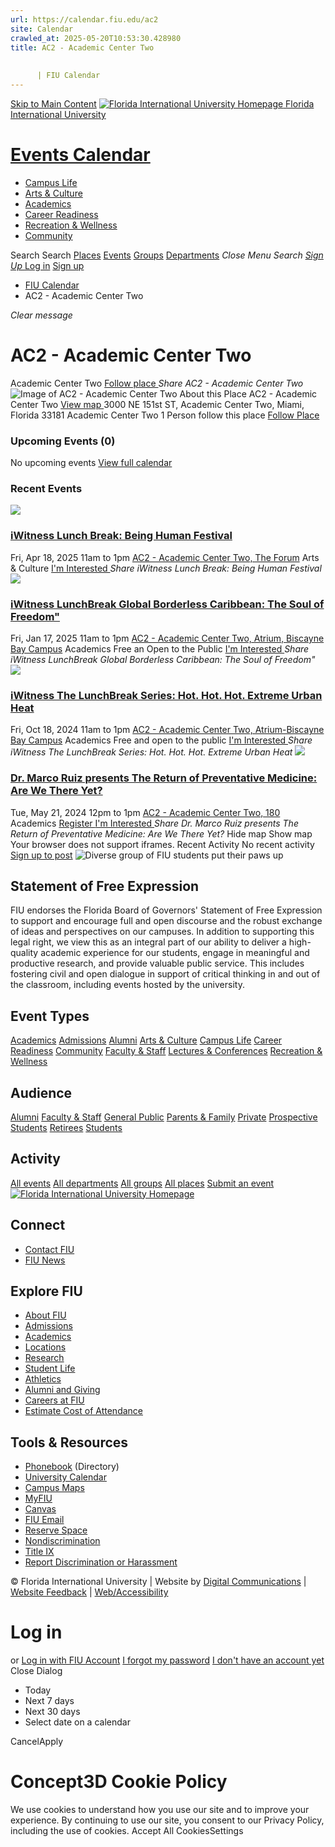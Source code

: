 ```yaml
---
url: https://calendar.fiu.edu/ac2
site: Calendar
crawled_at: 2025-05-20T10:53:30.428980
title: AC2 - Academic Center Two
    
    
      | FIU Calendar
---
```


[Skip to Main Content](https://calendar.fiu.edu/ac2#main-content)
[![Florida International University Homepage](https://digicdn.fiu.edu/core/_assets/images/logo-top.png) Florida International University](https://www.fiu.edu)
# [Events Calendar ](https://calendar.fiu.edu/)
  * [Campus Life](https://calendar.fiu.edu/calendar?event_types%5B%5D=127595)
  * [Arts & Culture](https://calendar.fiu.edu/calendar?event_types%5B%5D=127590)
  * [Academics](https://calendar.fiu.edu/calendar?event_types%5B%5D=127582)
  * [Career Readiness](https://calendar.fiu.edu/calendar?event_types%5B%5D=127584)
  * [Recreation & Wellness](https://calendar.fiu.edu/calendar?event_types%5B%5D=127603)
  * [Community](https://calendar.fiu.edu/calendar?event_types%5B%5D=127601)


Search Search
[Places](https://calendar.fiu.edu/search/places) [Events](https://calendar.fiu.edu/calendar) [Groups](https://calendar.fiu.edu/search/groups) [Departments](https://calendar.fiu.edu/search/departments)
_Close Menu_
_Search_ [ _Sign Up_ ](https://calendar.fiu.edu/signup?school_id=234)
[Log in](https://calendar.fiu.edu/auth/shib_login?previous_url=https%3A%2F%2Fcalendar.fiu.edu%2Fac2) [Sign up](https://calendar.fiu.edu/signup?school_id=234)
  * [FIU Calendar](https://calendar.fiu.edu/)
  * AC2 - Academic Center Two


_Clear message_
# AC2 - Academic Center Two
Academic Center Two
[ Follow place ](https://calendar.fiu.edu/ac2/add_friend "Add AC2 - Academic Center Two to My Places")
_Share AC2 - Academic Center Two_
![Image of AC2 - Academic Center Two](https://localist-images.azureedge.net/photos/664326/card/7eb1b843932ccca9c16245cc99f64d88370c9c69.jpg)
About this Place
AC2 - Academic Center Two [View map ](https://calendar.fiu.edu/ac2#about_map)
3000 NE 151st ST, Academic Center Two, Miami, Florida 33181
Academic Center Two
1 Person follow this place
[ Follow Place ](https://calendar.fiu.edu/ac2/add_friend "Add to My Places")
### Upcoming Events (0)
No upcoming events
[View full calendar](https://calendar.fiu.edu/ac2/calendar)
### Recent Events
[ ![](https://localist-images.azureedge.net/photos/49231992280601/card/b1f5fdf8bf5ed54ee7c62dc3bf22ca29e0fbe075.jpg) ](https://calendar.fiu.edu/event/iwitness-lunch-break-i-am-little-haiti)
### [iWitness Lunch Break: Being Human Festival](https://calendar.fiu.edu/event/iwitness-lunch-break-i-am-little-haiti)
Fri, Apr 18, 2025 11am to 1pm 
[ AC2 - Academic Center Two, The Forum](https://calendar.fiu.edu/ac2)
Arts & Culture
[ I'm Interested ](https://calendar.fiu.edu/event/49231980021493/confirm?instance_id=49231980022518&return=https%3A%2F%2Fcalendar.fiu.edu%2Fac2)
_Share iWitness Lunch Break: Being Human Festival_
[ ![](https://localist-images.azureedge.net/photos/48605133664429/card/5a869c006dd627a4c60896b3d2385073b8cad3ea.jpg) ](https://calendar.fiu.edu/event/iwitness-lunchbreak-global-borderless-caribbean-the-soul-of-freedom)
### [iWitness LunchBreak Global Borderless Caribbean: The Soul of Freedom"](https://calendar.fiu.edu/event/iwitness-lunchbreak-global-borderless-caribbean-the-soul-of-freedom)
Fri, Jan 17, 2025 11am to 1pm 
[ AC2 - Academic Center Two, Atrium, Biscayne Bay Campus](https://calendar.fiu.edu/ac2)
Academics
Free an Open to the Public
[ I'm Interested ](https://calendar.fiu.edu/event/48605118447829/confirm?instance_id=48605118447830&return=https%3A%2F%2Fcalendar.fiu.edu%2Fac2)
_Share iWitness LunchBreak Global Borderless Caribbean: The Soul of Freedom"_
[ ![](https://localist-images.azureedge.net/photos/47782148265646/card/915422bb13252db7eddc8f75108236104fe8d2e2.jpg) ](https://calendar.fiu.edu/event/iwitness-the-lunchbreak-series-hot-hot-hot-extreme-urban-heat)
### [iWitness The LunchBreak Series: Hot. Hot. Hot. Extreme Urban Heat](https://calendar.fiu.edu/event/iwitness-the-lunchbreak-series-hot-hot-hot-extreme-urban-heat)
Fri, Oct 18, 2024 11am to 1pm 
[ AC2 - Academic Center Two, Atrium-Biscayne Bay Campus](https://calendar.fiu.edu/ac2)
Academics
Free and open to the public
[ I'm Interested ](https://calendar.fiu.edu/event/47782136222299/confirm?instance_id=47782136223324&return=https%3A%2F%2Fcalendar.fiu.edu%2Fac2)
_Share iWitness The LunchBreak Series: Hot. Hot. Hot. Extreme Urban Heat_
[ ![](https://localist-images.azureedge.net/photos/46391807469350/card/7ba65dcbe2f0e09696e6fe959517c55dc8b73762.jpg) ](https://calendar.fiu.edu/event/wertheim-leadership-lecture-series-the-return-of-preventative-medicine)
### [Dr. Marco Ruiz presents The Return of Preventative Medicine: Are We There Yet?](https://calendar.fiu.edu/event/wertheim-leadership-lecture-series-the-return-of-preventative-medicine)
Tue, May 21, 2024 12pm to 1pm 
[ AC2 - Academic Center Two, 180](https://calendar.fiu.edu/ac2)
Academics
[ Register ](http://go.fiu.edu/RuizWertheimLecture) [ I'm Interested ](https://calendar.fiu.edu/event/46391763476209/confirm?instance_id=46391763477234&return=https%3A%2F%2Fcalendar.fiu.edu%2Fac2)
_Share Dr. Marco Ruiz presents The Return of Preventative Medicine: Are We There Yet?_
Hide map Show map
Your browser does not support iframes.
Recent Activity
No recent activity
[Sign up to post](https://calendar.fiu.edu/auth/shib_login?previous_url=https%3A%2F%2Fcalendar.fiu.edu%2Fac2)
![Diverse group of FIU students put their paws up](https://www.fiu.edu/_assets/images/thumbnail-students-paw.jpg)
## Statement of Free Expression
FIU endorses the Florida Board of Governors' Statement of Free Expression to support and encourage full and open discourse and the robust exchange of ideas and perspectives on our campuses. In addition to supporting this legal right, we view this as an integral part of our ability to deliver a high-quality academic experience for our students, engage in meaningful and productive research, and provide valuable public service. This includes fostering civil and open dialogue in support of critical thinking in and out of the classroom, including events hosted by the university.
## Event Types
[Academics](https://calendar.fiu.edu/calendar?event_types%5B%5D=127582)
[Admissions](https://calendar.fiu.edu/calendar?event_types%5B%5D=127583)
[Alumni](https://calendar.fiu.edu/calendar?event_types%5B%5D=127589)
[Arts & Culture](https://calendar.fiu.edu/calendar?event_types%5B%5D=127590)
[Campus Life](https://calendar.fiu.edu/calendar?event_types%5B%5D=127595)
[Career Readiness](https://calendar.fiu.edu/calendar?event_types%5B%5D=127584)
[Community](https://calendar.fiu.edu/calendar?event_types%5B%5D=127601)
[Faculty & Staff](https://calendar.fiu.edu/calendar?event_types%5B%5D=127602)
[Lectures & Conferences](https://calendar.fiu.edu/calendar?event_types%5B%5D=127587)
[Recreation & Wellness](https://calendar.fiu.edu/calendar?event_types%5B%5D=127603)
## Audience
[Alumni](https://calendar.fiu.edu/calendar?event_types%5B%5D=121721)
[Faculty & Staff](https://calendar.fiu.edu/calendar?event_types%5B%5D=121720)
[General Public](https://calendar.fiu.edu/calendar?event_types%5B%5D=121722)
[Parents & Family](https://calendar.fiu.edu/calendar?event_types%5B%5D=36918157286658)
[Private](https://calendar.fiu.edu/calendar?event_types%5B%5D=129753)
[Prospective Students](https://calendar.fiu.edu/calendar?event_types%5B%5D=121723)
[Retirees](https://calendar.fiu.edu/calendar?event_types%5B%5D=37290279036119)
[Students](https://calendar.fiu.edu/calendar?event_types%5B%5D=121719)
## Activity
[All events](https://calendar.fiu.edu/ac2/calendar)
[All departments](https://calendar.fiu.edu/search/departments)
[All groups](https://calendar.fiu.edu/browse/groups)
[All places](https://calendar.fiu.edu/browse/places)
[Submit an event](https://calendar.fiu.edu/admin/events/new/basic-information)
[ ![Florida International University Homepage](https://digicdn.fiu.edu/core/_assets/images/footer-logo.svg) ](https://www.fiu.edu/)
## Connect
  * [Contact FIU](https://www.fiu.edu/about/contact-us/index.html)
  * [FIU News](https://news.fiu.edu/)


## Explore FIU
  * [About FIU](https://www.fiu.edu/about/index.html)
  * [Admissions](https://www.fiu.edu/admissions/index.html)
  * [Academics](https://www.fiu.edu/academics/index.html)
  * [Locations](https://www.fiu.edu/locations/index.html)
  * [Research](https://www.fiu.edu/research/index.html)
  * [Student Life](https://www.fiu.edu/student-life/index.html)
  * [Athletics](https://www.fiu.edu/athletics/index.html)
  * [Alumni and Giving](https://www.fiu.edu/alumni-and-giving/index.html)
  * [Careers at FIU](https://hr.fiu.edu/careers/)
  * [Estimate Cost of Attendance](https://onestop.fiu.edu/finances/estimate-your-costs/)


## Tools & Resources
  * [Phonebook](https://phonebook.fiu.edu) (Directory)
  * [University Calendar](https://calendar.fiu.edu/)
  * [Campus Maps](https://campusmaps.fiu.edu/)
  * [MyFIU](https://my.fiu.edu/)
  * [Canvas](https://canvas.fiu.edu)
  * [FIU Email](http://mail.fiu.edu/)
  * [Reserve Space](https://reservespace.fiu.edu/make-reservation/)
  * [Nondiscrimination](https://ace.fiu.edu/civil-rights-and-accessibility/harassment-and-discrimination/)
  * [Title IX](https://ace.fiu.edu/title-ix/)
  * [Report Discrimination or Harassment](https://report.fiu.edu/)


© Florida International University  | Website by [Digital Communications](https://stratcomm.fiu.edu/digital-print/websites/) | [Website Feedback](https://webforms.fiu.edu/view.php?id=370774&element_5=https://calendar.fiu.edu/https://calendar.fiu.edu/) | [Web/Accessibility](https://accessibility.fiu.edu/)
# Log in
or
[Log in with FIU Account](https://calendar.fiu.edu/auth/shib_login?previous_url=https%3A%2F%2Fcalendar.fiu.edu%2Fac2)
[I forgot my password](https://calendar.fiu.edu/auth/forgot) [I don't have an account yet](https://calendar.fiu.edu/signup?school_id=234)
Close Dialog
  * Today
  * Next 7 days
  * Next 30 days
  * Select date on a calendar


CancelApply
# Concept3D Cookie Policy
We use cookies to understand how you use our site and to improve your experience. By continuing to use our site, you consent to our Privacy Policy, including the use of cookies. 
Accept All CookiesSettings
